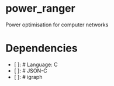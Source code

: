 # power_ranger
Power optimisation for computer networks

# Dependencies
- [ ]: # Language: C
- [ ]: # JSON-C
- [ ]: # igraph